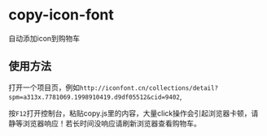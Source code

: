 # copy-icon-font
自动添加icon到购物车

## 使用方法
打开一个项目页，例如`http://iconfont.cn/collections/detail?spm=a313x.7781069.1998910419.d9df05512&cid=9402`,


按`F12`打开控制台，粘贴copy.js里的内容，大量click操作会引起浏览器卡顿，请静等浏览器响应！若长时间没响应请刷新浏览器查看购物车。